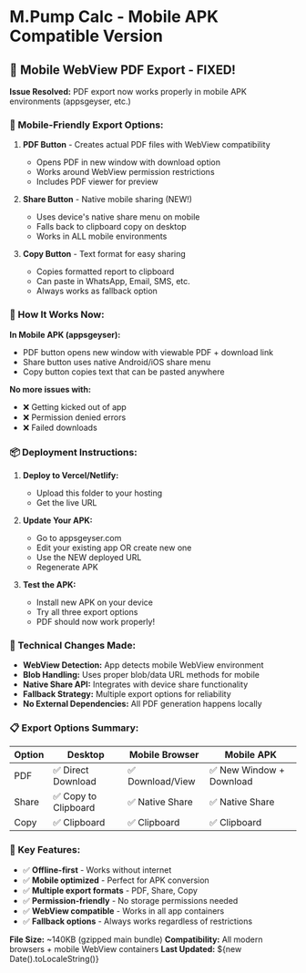 # M.Pump Calc - Mobile APK Compatible Version

## 🔧 Mobile WebView PDF Export - FIXED!

**Issue Resolved:** PDF export now works properly in mobile APK environments (appsgeyser, etc.)

### 📱 Mobile-Friendly Export Options:

1. **PDF Button** - Creates actual PDF files with WebView compatibility
   - Opens PDF in new window with download option
   - Works around WebView permission restrictions
   - Includes PDF viewer for preview

2. **Share Button** - Native mobile sharing (NEW!)
   - Uses device's native share menu on mobile
   - Falls back to clipboard copy on desktop
   - Works in ALL mobile environments

3. **Copy Button** - Text format for easy sharing
   - Copies formatted report to clipboard
   - Can paste in WhatsApp, Email, SMS, etc.
   - Always works as fallback option

### 🚀 How It Works Now:

**In Mobile APK (appsgeyser):**
- PDF button opens new window with viewable PDF + download link
- Share button uses native Android/iOS share menu
- Copy button copies text that can be pasted anywhere

**No more issues with:**
- ❌ Getting kicked out of app
- ❌ Permission denied errors  
- ❌ Failed downloads

### 📦 Deployment Instructions:

1. **Deploy to Vercel/Netlify:**
   - Upload this folder to your hosting
   - Get the live URL

2. **Update Your APK:**
   - Go to appsgeyser.com
   - Edit your existing app OR create new one
   - Use the NEW deployed URL
   - Regenerate APK

3. **Test the APK:**
   - Install new APK on your device
   - Try all three export options
   - PDF should now work properly!

### 🔧 Technical Changes Made:

- **WebView Detection:** App detects mobile WebView environment
- **Blob Handling:** Uses proper blob/data URL methods for mobile
- **Native Share API:** Integrates with device share functionality
- **Fallback Strategy:** Multiple export options for reliability
- **No External Dependencies:** All PDF generation happens locally

### 📋 Export Options Summary:

| Option | Desktop | Mobile Browser | Mobile APK |
|--------|---------|----------------|------------|
| PDF | ✅ Direct Download | ✅ Download/View | ✅ New Window + Download |
| Share | ✅ Copy to Clipboard | ✅ Native Share | ✅ Native Share |
| Copy | ✅ Clipboard | ✅ Clipboard | ✅ Clipboard |

### 🎯 Key Features:

- ✅ **Offline-first** - Works without internet
- ✅ **Mobile optimized** - Perfect for APK conversion
- ✅ **Multiple export formats** - PDF, Share, Copy
- ✅ **Permission-friendly** - No storage permissions needed
- ✅ **WebView compatible** - Works in all app containers
- ✅ **Fallback options** - Always works regardless of restrictions

**File Size:** ~140KB (gzipped main bundle)
**Compatibility:** All modern browsers + mobile WebView containers
**Last Updated:** ${new Date().toLocaleString()}
